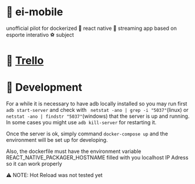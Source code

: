 # 📁 ei-mobile
unofficial pilot for dockerized 🐳 react native 📶 streaming app based on esporte interativo ⚽  subject

# 🔗 <a href="https://trello.com/b/f4bSU8vh/react-native-docker-streaming-esporte-interativo">Trello</a>

# 🚧 Development
For a while it is necessary to have adb locally installed so you may run first `adb start-server` 
and check  with ` netstat -ano | grep -i "5037"`(linux) or `netstat -ano | findstr "5037"`(windows)
that the server is up and running. In some cases you might use `adb kill-server` for restarting it.

Once the server is ok, simply command `docker-compose up` and the environment will be set up
for developing.

Also, the dockerfile must have the environment variable REACT_NATIVE_PACKAGER_HOSTNAME filled
with you localhost IP Adress so it can work properly

⚠️ NOTE: Hot Reload was not tested yet
